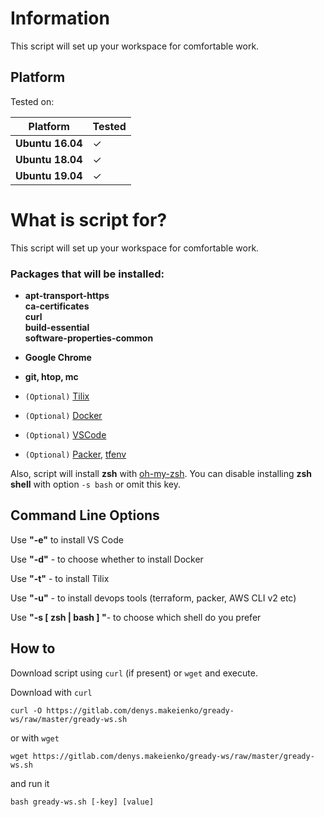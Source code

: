 # Information

This script will set up your workspace for comfortable work.

## Platform

Tested on: 

|    Platform      | Tested   |
|------------------|----------|
| **Ubuntu 16.04** |    ✓     |
| **Ubuntu 18.04** |    ✓     |
| **Ubuntu 19.04** |    ✓     |

# What is script for?
 
This script will set up your workspace for comfortable work.
### Packages that will be installed:

* **apt-transport-https \
    ca-certificates \
    curl \
    build-essential \
    software-properties-common**

* **Google Chrome** 
* **git, htop, mc**
* `(Optional)` [Tilix](https://gnunn1.github.io/tilix-web/)
* `(Optional)` [Docker](https://docs.docker.com/install/)
* `(Optional)` [VSCode](https://code.visualstudio.com/)
* `(Optional)` [Packer](https://www.packer.io/), [tfenv](https://github.com/tfutils/tfenv)

Also, script will install **zsh** with [oh-my-zsh](https://ohmyz.sh/).
You can disable installing **zsh shell** with option `-s bash` or omit this key.

## Command Line Options

Use **"-e"** to install VS Code

Use **"-d"** - to choose whether to install Docker

Use **"-t"** - to install Tilix

Use **"-u"** - to install devops tools (terraform, packer, AWS CLI v2 etc)

Use **"-s [ zsh | bash ] "**- to choose which shell do you prefer



## How to

Download script using `curl` (if present) or `wget` and execute.

Download with `curl`

```
curl -O https://gitlab.com/denys.makeienko/gready-ws/raw/master/gready-ws.sh
```

or with `wget`

```
wget https://gitlab.com/denys.makeienko/gready-ws/raw/master/gready-ws.sh
```

and run it
```
bash gready-ws.sh [-key] [value]
```
